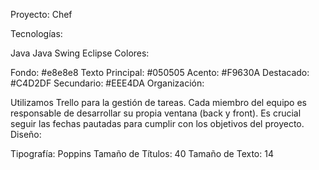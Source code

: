 Proyecto: Chef

Tecnologías:

Java
Java Swing
Eclipse
Colores:

Fondo: #e8e8e8
Texto Principal: #050505
Acento: #F9630A
Destacado: #C4D2DF
Secundario: #EEE4DA
Organización:

Utilizamos Trello para la gestión de tareas.
Cada miembro del equipo es responsable de desarrollar su propia ventana (back y front).
Es crucial seguir las fechas pautadas para cumplir con los objetivos del proyecto.
Diseño:

Tipografía: Poppins
Tamaño de Títulos: 40
Tamaño de Texto: 14

